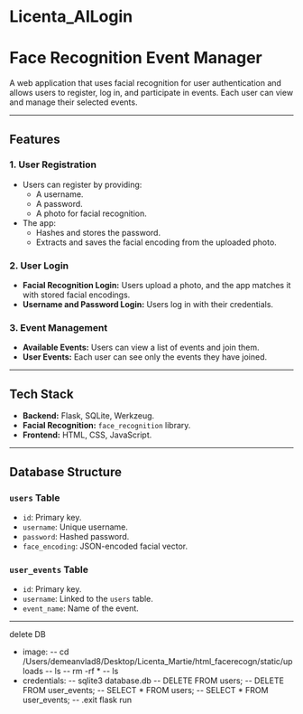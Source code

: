 # Licenta_AILogin
# **Face Recognition Event Manager**

A web application that uses facial recognition for user authentication and allows users to register, log in, and participate in events. Each user can view and manage their selected events.

---

## **Features**

### **1. User Registration**
- Users can register by providing:
  - A username.
  - A password.
  - A photo for facial recognition.
- The app:
  - Hashes and stores the password.
  - Extracts and saves the facial encoding from the uploaded photo.

### **2. User Login**
- **Facial Recognition Login:** Users upload a photo, and the app matches it with stored facial encodings.
- **Username and Password Login:** Users log in with their credentials.

### **3. Event Management**
- **Available Events:** Users can view a list of events and join them.
- **User Events:** Each user can see only the events they have joined.

---

## **Tech Stack**
- **Backend:** Flask, SQLite, Werkzeug.
- **Facial Recognition:** `face_recognition` library.
- **Frontend:** HTML, CSS, JavaScript.

---

## **Database Structure**

### **`users` Table**
- `id`: Primary key.
- `username`: Unique username.
- `password`: Hashed password.
- `face_encoding`: JSON-encoded facial vector.

### **`user_events` Table**
- `id`: Primary key.
- `username`: Linked to the `users` table.
- `event_name`: Name of the event.

------------------------------------------------------------------------------------

delete DB
- image:
  -- cd /Users/demeanvlad8/Desktop/Licenta_Martie/html_facerecogn/static/uploads
  -- ls
  -- rm -rf *
  -- ls
- credentials:
  -- sqlite3 database.db
  -- DELETE FROM users;
  -- DELETE FROM user_events;
  -- SELECT * FROM users;
  -- SELECT * FROM user_events;
  -- .exit
flask run 

